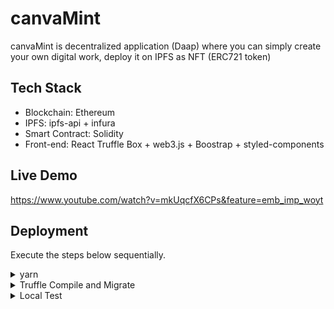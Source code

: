 # canvaMint

canvaMint is decentralized application (Daap) where you can simply create your own digital work, deploy it on IPFS as NFT (ERC721 token)

## Tech Stack

- Blockchain: Ethereum
- IPFS: ipfs-api + infura
- Smart Contract: Solidity
- Front-end: React Truffle Box + web3.js + Boostrap + styled-components

## Live Demo

https://www.youtube.com/watch?v=mkUqcfX6CPs&feature=emb_imp_woyt

## Deployment

Execute the steps below sequentially.

<details><summary>yarn</summary>
<p>

From **root** directory: `yarn add all`

</p>
</details>

<details><summary>Truffle Compile and Migrate</summary>
<p>

- Modify truffle-config.js as per your requirement
- Make sure to start `ganache-cli` or Ganache application

  Then from root folder:

- Ganache Deploy: `truffle migrate --reset`

</p>
</p>
</details>

<details><summary>Local Test</summary>
<p>

`yarn start` from _root_ directory

</p>
</details>

